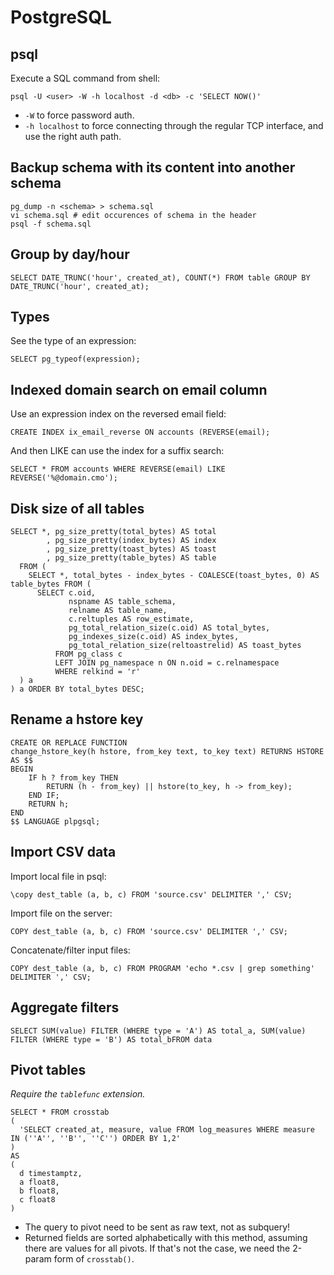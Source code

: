 # PostgreSQL

## psql

Execute a SQL command from shell:

```
psql -U <user> -W -h localhost -d <db> -c 'SELECT NOW()'
```

- `-W` to force password auth.
- `-h localhost` to force connecting through the regular TCP interface, and use the right auth path.

## Backup schema with its content into another schema

```
pg_dump -n <schema> > schema.sql
vi schema.sql # edit occurences of schema in the header
psql -f schema.sql
```

## Group by day/hour

```PLpgSQL
SELECT DATE_TRUNC('hour', created_at), COUNT(*) FROM table GROUP BY DATE_TRUNC('hour', created_at);
```

## Types

See the type of an expression:

```PLpgSQL
SELECT pg_typeof(expression);
```

## Indexed domain search on email column

Use an expression index on the reversed email field:

```PLpgSQL
CREATE INDEX ix_email_reverse ON accounts (REVERSE(email);
```

And then LIKE can use the index for a suffix search:

```PLpgSQL
SELECT * FROM accounts WHERE REVERSE(email) LIKE REVERSE('%@domain.cmo');
```

## Disk size of all tables

```PLpgSQL
SELECT *, pg_size_pretty(total_bytes) AS total
        , pg_size_pretty(index_bytes) AS index
        , pg_size_pretty(toast_bytes) AS toast
        , pg_size_pretty(table_bytes) AS table
  FROM (
    SELECT *, total_bytes - index_bytes - COALESCE(toast_bytes, 0) AS table_bytes FROM (
      SELECT c.oid,
             nspname AS table_schema,
             relname AS table_name,
             c.reltuples AS row_estimate,
             pg_total_relation_size(c.oid) AS total_bytes,
             pg_indexes_size(c.oid) AS index_bytes,
             pg_total_relation_size(reltoastrelid) AS toast_bytes
          FROM pg_class c
          LEFT JOIN pg_namespace n ON n.oid = c.relnamespace
          WHERE relkind = 'r'
  ) a
) a ORDER BY total_bytes DESC;
```

## Rename a hstore key

```PLpgSQL
CREATE OR REPLACE FUNCTION
change_hstore_key(h hstore, from_key text, to_key text) RETURNS HSTORE AS $$
BEGIN
    IF h ? from_key THEN
        RETURN (h - from_key) || hstore(to_key, h -> from_key);
    END IF;
    RETURN h;
END
$$ LANGUAGE plpgsql;
```

## Import CSV data

Import local file in psql:

```PLpgSQL
\copy dest_table (a, b, c) FROM 'source.csv' DELIMITER ',' CSV;
```

Import file on the server:

```PLpgSQL
COPY dest_table (a, b, c) FROM 'source.csv' DELIMITER ',' CSV;
```

Concatenate/filter input files:

```PLpgSQL
COPY dest_table (a, b, c) FROM PROGRAM 'echo *.csv | grep something' DELIMITER ',' CSV;
```

## Aggregate filters

```PLpgSQL
SELECT SUM(value) FILTER (WHERE type = 'A') AS total_a, SUM(value) FILTER (WHERE type = 'B') AS total_bFROM data
```

## Pivot tables

*Require the `tablefunc` extension.*

```PLpgSQL
SELECT * FROM crosstab
(
  'SELECT created_at, measure, value FROM log_measures WHERE measure IN (''A'', ''B'', ''C'') ORDER BY 1,2'
)
AS
(
  d timestamptz,
  a float8,
  b float8,
  c float8
)
```

- The query to pivot need to be sent as raw text, not as subquery!
- Returned fields are sorted alphabetically with this method, assuming there are values for all pivots. If that's not the case, we need the 2-param form of `crosstab()`.